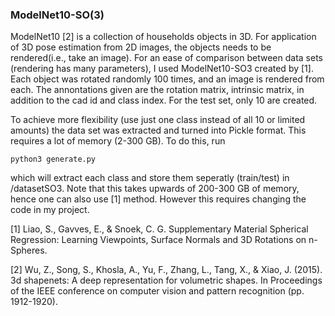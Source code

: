 ### ModelNet10-SO(3)

ModelNet10 [2] is a collection of households objects in 3D. For application of 3D pose estimation from 2D images, the objects needs to be rendered(i.e., take an image). For an ease of comparison between data sets (rendering has many parameters), I used ModelNet10-SO3 created by [1]. Each object was rotated randomly 100 times, and an image is rendered from each. The annontations given are the rotation matrix, intrinsic matrix, in addition to the cad id and class index. For the test set, only 10 are created. 

To achieve more flexibility (use just one class instead of all 10 or limited amounts) the data set was extracted and turned into Pickle format. This requires a lot of memory (2-300 GB). To do this, run


```
python3 generate.py
```

which will extract each class and store them seperatly (train/test) in /datasetSO3. Note that this takes upwards of 200-300 GB of memory, hence one can also use [1] method. However this requires changing the code in my project. 

[1] Liao, S., Gavves, E., & Snoek, C. G. Supplementary Material Spherical Regression: Learning Viewpoints, Surface Normals and 3D Rotations on n-Spheres.

[2] Wu, Z., Song, S., Khosla, A., Yu, F., Zhang, L., Tang, X., & Xiao, J. (2015). 3d shapenets: A deep representation for volumetric shapes. In Proceedings of the IEEE conference on computer vision and pattern recognition (pp. 1912-1920).
